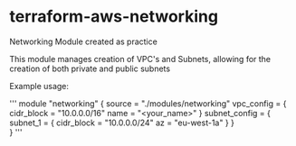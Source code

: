 # terraform-aws-networking
Networking Module created as practice

This module manages creation of VPC's and Subnets, allowing
for the creation of both private and public subnets

Example usage:

'''
module "networking" {
    source = "./modules/networking"
    vpc_config = {
        cidr_block = "10.0.0.0/16"
        name       = "<your_name>"
    }
    subnet_config = {
        subnet_1 = {
            cidr_block = "10.0.0.0/24"
            az         = "eu-west-1a"
        } 
    }   
}
'''
